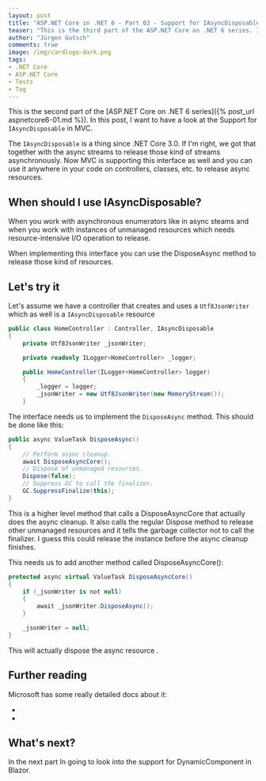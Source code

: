 ```yaml
---
layout: post
title: "ASP.NET Core in .NET 6 - Part 03 - Support for IAsyncDisposable in MVC"
teaser: "This is the third part of the ASP.NET Core on .NET 6 series. In this post, I want to have a look at the IAsyncDisposable interface."
author: "Jürgen Gutsch"
comments: true
image: /img/cardlogo-dark.png
tags: 
- .NET Core
- ASP.NET Core
- Tests
- Tag
---
```


This is the second part of the [ASP.NET Core on .NET 6 series]({% post_url aspnetcore6-01.md %}). In this post, I want to have a look at the Support for `IAsyncDisposable` in MVC.

The `IAsyncDisposable` is a thing since .NET Core 3.0. If I'm right, we got that together with the async streams to release those kind of streams asynchronously. Now MVC is supporting this interface as well and you can use it anywhere in your code on controllers, classes, etc. to release async resources.

## When should I use IAsyncDisposable?

When you work with asynchronous enumerators like in async steams and when you work with instances of unmanaged resources which needs resource-intensive I/O operation to release.

When implementing this interface you can use the DisposeAsync method to release those kind of resources. 

## Let's try it

Let's assume we have a controller that creates and uses a `Utf8JsonWriter` which as well is a `IAsyncDisposable` resource

~~~csharp
public class HomeController : Controller, IAsyncDisposable
{
    private Utf8JsonWriter _jsonWriter;

    private readonly ILogger<HomeController> _logger;

    public HomeController(ILogger<HomeController> logger)
    {
        _logger = logger;
        _jsonWriter = new Utf8JsonWriter(new MemoryStream());
    }
~~~

The interface needs us to implement the `DisposeAsync` method. This should be done like this:

~~~csharp
public async ValueTask DisposeAsync()
{
    // Perform async cleanup.
    await DisposeAsyncCore();
    // Dispose of unmanaged resources.
    Dispose(false);
    // Suppress GC to call the finalizer.
    GC.SuppressFinalize(this);
}
~~~

This is a higher level method that calls a DisposeAsyncCore that actually does the async cleanup. It also calls the regular Dispose method to release other unmanaged resources and it tells the garbage collector not to call the finalizer. I guess this could release the instance before the async cleanup finishes.

This needs us to add another method called DisposeAsyncCore():

~~~csharp
protected async virtual ValueTask DisposeAsyncCore()
{
    if (_jsonWriter is not null)
    {
        await _jsonWriter.DisposeAsync();
    }

    _jsonWriter = null;
}
~~~

This will actually dispose the async resource .

## Further reading

Microsoft has some really detailed docs about it:

* 
* 

## What's next?

In the next part In going to look into the support for DynamicComponent in Blazor.